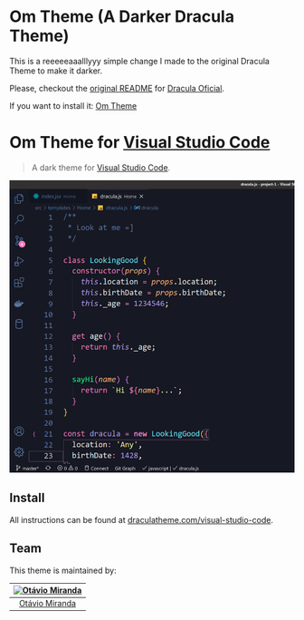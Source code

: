 # Om Theme (A Darker Dracula Theme)

This is a reeeeeaaalllyyy simple change I made to the original Dracula Theme to make it darker.

Please, checkout the [original README](https://github.com/dracula/visual-studio/tree/c5bfa9b4d0c80b92535d35c673685d41f1d25494) for [Dracula Oficial](https://marketplace.visualstudio.com/items?itemName=dracula-theme.theme-dracula).

If you want to install it: [Om Theme](https://marketplace.visualstudio.com/items?itemName=omthemes.omthemes)

# Om Theme for [Visual Studio Code](http://code.visualstudio.com)

> A dark theme for [Visual Studio Code](http://code.visualstudio.com).

![Screenshot](https://raw.githubusercontent.com/luizomf/omtheme/master/screenshot.png)

## Install

All instructions can be found at [draculatheme.com/visual-studio-code](https://draculatheme.com/visual-studio-code).

## Team

This theme is maintained by:

[![Otávio Miranda](https://avatars.githubusercontent.com/u/553862?v=4&s=100)](https://github.com/luizomf) |
:---: |
[Otávio Miranda](https://github.com/luizomf) |
